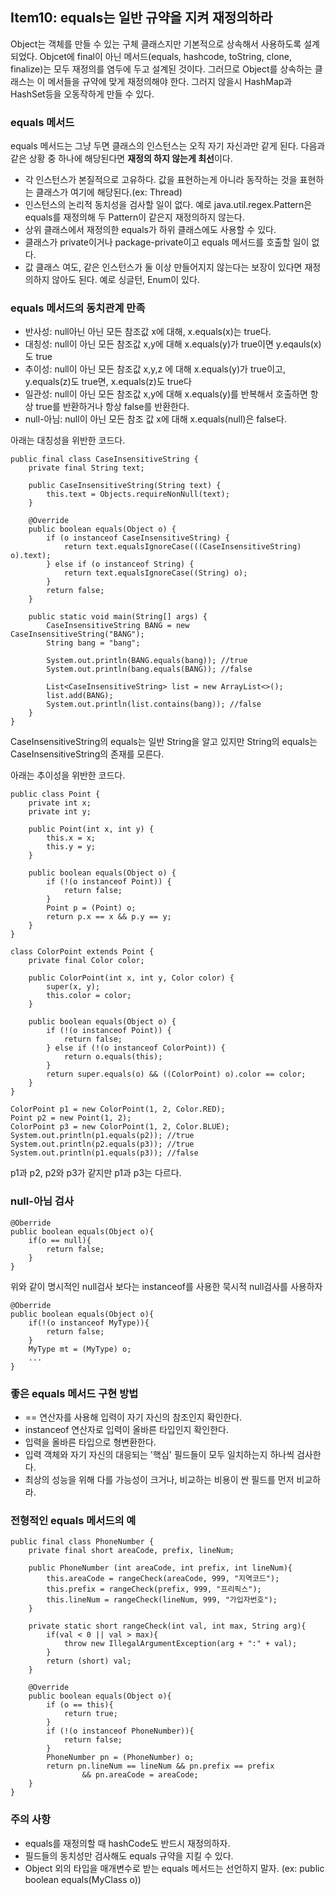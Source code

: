 ## Item10: equals는 일반 규약을 지켜 재정의하라

Object는 객체를 만들 수 있는 구체 클래스지만 기본적으로 상속해서 사용하도록 설계되었다.
Objcet에 final이 아닌 메서드(equals, hashcode, toString, clone, finalize)는 모두 재정의를 염두에 두고 설계된 것이다. 그러므로 Object를 상속하는 클래스는 이 메서들을 규약에 맞게 재정의해야 한다. 그러지 않을시 HashMap과 HashSet등을 오동작하게 만들 수 있다.

### equals 메서드

equals 메서드는 그냥 두면 클래스의 인스턴스는 오직 자기 자신과만 같게 된다.
다음과 같은 상황 중 하나에 해당된다면 **재정의 하지 않는게 최선**이다.

- 각 인스턴스가 본질적으로 고유하다. 값을 표현하는게 아니라 동작하는 것을 표현하는 클래스가 여기에 해당된다.(ex: Thread)
- 인스턴스의 논리적 동치성을 검사할 일이 없다.
  예로 java.util.regex.Pattern은 equals를 재정의해 두 Pattern이 같은지 재정의하지 않는다.
- 상위 클래스에서 재정의한 equals가 하위 클래스에도 사용할 수 있다.
- 클래스가 private이거나 package-private이고 equals 메서드를 호출할 일이 없다.
- 값 클래스 여도, 같은 인스턴스가 둘 이상 만들어지지 않는다는 보장이 있다면 재정의하지 않아도 된다.
  예로 싱글턴, Enum이 있다.



### equals 메서드의 동치관계 만족

- 반사성: null아닌 아닌 모든 참조값 x에 대해, x.equals(x)는 true다.
- 대칭성: null이 아닌 모든 참조값 x,y에 대해 x.equals(y)가 true이면 y.eqauls(x)도 true
- 추이성: null이 아닌 모든 참조값 x,y,z 에 대해 x.equals(y)가 true이고, y.equals(z)도 true면, x.equals(z)도 true다
- 일관성: null이 아닌 모든 참조값 x,y에 대해 x.equals(y)를 반복해서 호출하면 항상 true를 반환하거나 항상 false를 반환한다.
- null-아님: null이 아닌 모든 참조 값 x에 대해 x.equals(null)은 false다.

아래는 대칭성을 위반한 코드다.

~~~
public final class CaseInsensitiveString {
    private final String text;

    public CaseInsensitiveString(String text) {
        this.text = Objects.requireNonNull(text);
    }

    @Override
    public boolean equals(Object o) {
        if (o instanceof CaseInsensitiveString) {
            return text.equalsIgnoreCase(((CaseInsensitiveString) o).text);
        } else if (o instanceof String) {
            return text.equalsIgnoreCase((String) o);
        }
        return false;
    }

    public static void main(String[] args) {
        CaseInsensitiveString BANG = new CaseInsensitiveString("BANG");
        String bang = "bang";

        System.out.println(BANG.equals(bang)); //true
        System.out.println(bang.equals(BANG)); //false
        
        List<CaseInsensitiveString> list = new ArrayList<>();
        list.add(BANG);
        System.out.println(list.contains(bang)); //false
    }
}
~~~

CaseInsensitiveString의 equals는 일반 String을 알고 있지만 String의 equals는 CaseInsensitiveString의 존재를 모른다.

아래는 추이성을 위반한 코드다.

~~~
public class Point {
    private int x;
    private int y;

    public Point(int x, int y) {
        this.x = x;
        this.y = y;
    }

    public boolean equals(Object o) {
        if (!(o instanceof Point)) {
            return false;
        }
        Point p = (Point) o;
        return p.x == x && p.y == y;
    }
}

class ColorPoint extends Point {
    private final Color color;

    public ColorPoint(int x, int y, Color color) {
        super(x, y);
        this.color = color;
    }

    public boolean equals(Object o) {
        if (!(o instanceof Point)) {
            return false;
        } else if (!(o instanceof ColorPoint)) {
            return o.equals(this);
        }
        return super.equals(o) && ((ColorPoint) o).color == color;
    }
}

ColorPoint p1 = new ColorPoint(1, 2, Color.RED);
Point p2 = new Point(1, 2);
ColorPoint p3 = new ColorPoint(1, 2, Color.BLUE);
System.out.println(p1.equals(p2)); //true
System.out.println(p2.equals(p3)); //true
System.out.println(p1.equals(p3)); //false

~~~

p1과 p2, p2와 p3가 같지만 p1과 p3는 다르다.



### null-아님 검사

~~~
@Oberride
public boolean equals(Object o){
	if(o == null){
		return false;
	}
}
~~~

위와 같이 명시적인 null검사 보다는 instanceof를 사용한 묵시적 null검사를 사용하자

~~~
@Oberride
public boolean equals(Object o){
	if(!(o instanceof MyType)){
		return false;
	}
	MyType mt = (MyType) o;
	...
}
~~~



### 좋은 equals 메서드 구현 방법

- == 연산자를 사용해 입력이 자기 자신의 참조인지 확인한다.
- instanceof 연산자로 입력이 올바른 타입인지 확인한다.
- 입력을 올바른 타입으로 형변환한다.
- 입력 객체와 자기 자신의 대응되는 '핵심' 필드들이 모두 일치하는지 하나씩 검사한다.
- 최상의 성능을 위해 다를 가능성이 크거나, 비교하는 비용이 싼 필드를 먼저 비교하라.

### 전형적인 equals 메서드의 예

~~~
public final class PhoneNumber {
    private final short areaCode, prefix, lineNum;

    public PhoneNumber (int areaCode, int prefix, int lineNum){
        this.areaCode = rangeCheck(areaCode, 999, "지역코드");
        this.prefix = rangeCheck(prefix, 999, "프리픽스");
        this.lineNum = rangeCheck(lineNum, 999, "가입자번호");
    }

    private static short rangeCheck(int val, int max, String arg){
        if(val < 0 || val > max){
            throw new IllegalArgumentException(arg + ":" + val);
        }
        return (short) val;
    }

    @Override
    public boolean equals(Object o){
        if (o == this){
            return true;
        }
        if (!(o instanceof PhoneNumber)){
            return false;
        }
        PhoneNumber pn = (PhoneNumber) o;
        return pn.lineNum == lineNum && pn.prefix == prefix
                && pn.areaCode = areaCode;
    }
}

~~~



### 주의 사항

- equals를 재정의할 때 hashCode도 반드시 재정의하자.
- 필드들의 동치성만 검사해도 equals 규약을 지킬 수 있다.
- Object 외의 타입을 매개변수로 받는 equals 메서드는 선언하지 말자.
  (ex: public boolean equals(MyClass o))

